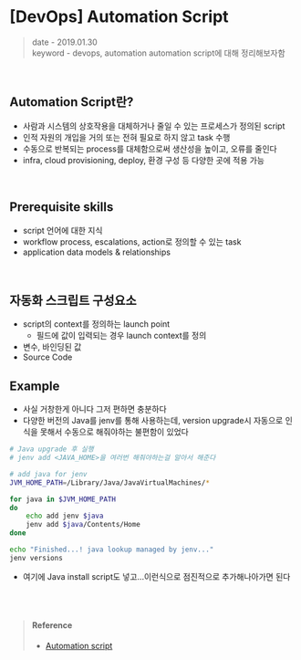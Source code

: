 # [DevOps] Automation Script
> date - 2019.01.30  
> keyword - devops, automation
> automation script에 대해 정리해보자함

<br>

## Automation Script란?
* 사람과 시스템의 상호작용을 대체하거나 줄일 수 있는 프로세스가 정의된 script
* 인적 자원의 개입을 거의 또는 전혀 필요로 하지 않고 task 수행
* 수동으로 반복되는 process를 대체함으로써 생산성을 높이고, 오류를 줄인다
* infra, cloud provisioning, deploy, 환경 구성 등 다양한 곳에 적용 가능


<br>

## Prerequisite skills
* script 언어에 대한 지식
* workflow process, escalations, action로 정의할 수 있는 task
* application data models & relationships


<br>

## 자동화 스크립트 구성요소
* script의 context를 정의하는 launch point
  * 필드에 값이 입력되는 경우 launch context를 정의
* 변수, 바인딩된 값
* Source Code


## Example
* 사실 거창한게 아니다 그저 편하면 충분하다
* 다양한 버전의 Java를 jenv를 통해 사용하는데, version upgrade시 자동으로 인식을 못해서 수동으로 해줘야하는 불편함이 있었다

```sh
# Java upgrade 후 실행
# jenv add <JAVA_HOME>을 여러번 해줘야하는걸 알아서 해준다

# add java for jenv
JVM_HOME_PATH=/Library/Java/JavaVirtualMachines/*

for java in $JVM_HOME_PATH
do
    echo add jenv $java
    jenv add $java/Contents/Home
done

echo "Finished...! java lookup managed by jenv..."
jenv versions
```
* 여기에 Java install script도 넣고...이런식으로 점진적으로 추가해나아가면 된다


<br><br>

> #### Reference
> * [Automation script](https://www.ibm.com/support/knowledgecenter/SSLLAM_7.6.0/com.ibm.mbs.doc/autoscript/c_automation_scripts.html)
